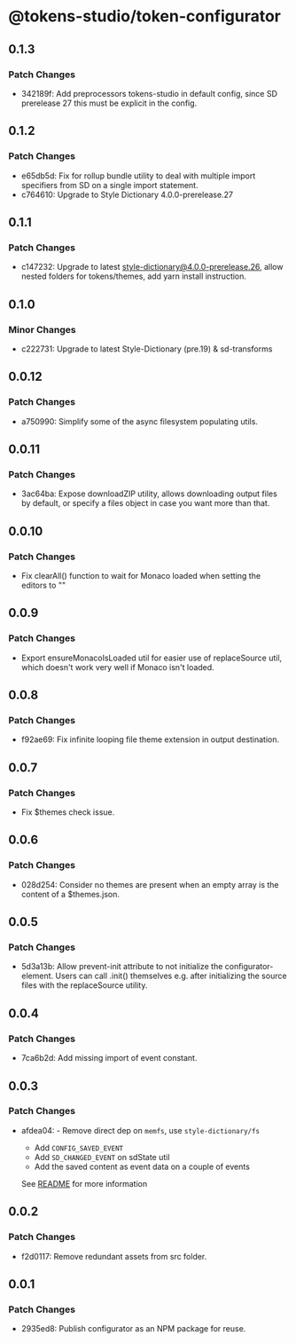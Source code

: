 # @tokens-studio/token-configurator

## 0.1.3

### Patch Changes

- 342189f: Add preprocessors tokens-studio in default config, since SD prerelease 27 this must be explicit in the config.

## 0.1.2

### Patch Changes

- e65db5d: Fix for rollup bundle utility to deal with multiple import specifiers from SD on a single import statement.
- c764610: Upgrade to Style Dictionary 4.0.0-prerelease.27

## 0.1.1

### Patch Changes

- c147232: Upgrade to latest style-dictionary@4.0.0-prerelease.26, allow nested folders for tokens/themes, add yarn install instruction.

## 0.1.0

### Minor Changes

- c222731: Upgrade to latest Style-Dictionary (pre.19) & sd-transforms

## 0.0.12

### Patch Changes

- a750990: Simplify some of the async filesystem populating utils.

## 0.0.11

### Patch Changes

- 3ac64ba: Expose downloadZIP utility, allows downloading output files by default, or specify a files object in case you want more than that.

## 0.0.10

### Patch Changes

- Fix clearAll() function to wait for Monaco loaded when setting the editors to ""

## 0.0.9

### Patch Changes

- Export ensureMonacoIsLoaded util for easier use of replaceSource util, which doesn't work very well if Monaco isn't loaded.

## 0.0.8

### Patch Changes

- f92ae69: Fix infinite looping file theme extension in output destination.

## 0.0.7

### Patch Changes

- Fix $themes check issue.

## 0.0.6

### Patch Changes

- 028d254: Consider no themes are present when an empty array is the content of a $themes.json.

## 0.0.5

### Patch Changes

- 5d3a13b: Allow prevent-init attribute to not initialize the configurator-element. Users can call .init() themselves e.g. after initializing the source files with the replaceSource utility.

## 0.0.4

### Patch Changes

- 7ca6b2d: Add missing import of event constant.

## 0.0.3

### Patch Changes

- afdea04: - Remove direct dep on `memfs`, use `style-dictionary/fs`

  - Add `CONFIG_SAVED_EVENT`
  - Add `SD_CHANGED_EVENT` on sdState util
  - Add the saved content as event data on a couple of events

  See [README](https://github.com/tokens-studio/style-dictionary-configurator#events) for more information

## 0.0.2

### Patch Changes

- f2d0117: Remove redundant assets from src folder.

## 0.0.1

### Patch Changes

- 2935ed8: Publish configurator as an NPM package for reuse.
